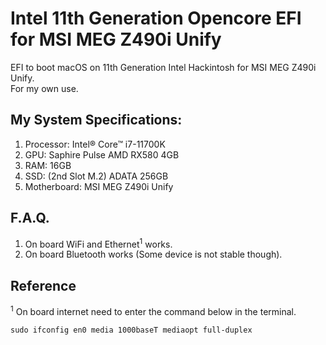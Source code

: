 # Intel 11th Generation Opencore EFI for MSI MEG Z490i Unify

EFI to boot macOS on 11th Generation Intel Hackintosh for MSI MEG Z490i Unify.  
For my own use.

## My System Specifications:

1. Processor: Intel® Core™ i7-11700K
2. GPU: Saphire Pulse AMD RX580 4GB
3. RAM: 16GB
4. SSD: (2nd Slot M.2) ADATA 256GB
5. Motherboard: MSI MEG Z490i Unify

## F.A.Q.
1. On board WiFi and Ethernet<sup>1</sup> works.
2. On board Bluetooth works (Some device is not stable though).

## Reference
<sup>1</sup> On board internet need to enter the command below in the terminal.
```
sudo ifconfig en0 media 1000baseT mediaopt full-duplex
```

